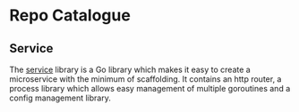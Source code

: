 # Repo Catalogue

## Service

The [service](service.md) library is a Go library which makes it easy to create a microservice
with the minimum of scaffolding. It contains an http router, a process library
which allows easy management of multiple goroutines and a config management
library. 